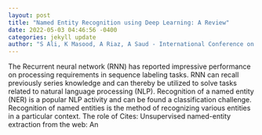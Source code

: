 ```yaml
--- 
layout: post 
title: "Named Entity Recognition using Deep Learning: A Review" 
date: 2022-05-03 04:46:56 -0400 
categories: jekyll update 
author: "S Ali, K Masood, A Riaz, A Saud - International Conference on Business Analytics for , 2022" 
--- 
```

The Recurrent neural network (RNN) has reported impressive performance on processing requirements in sequence labeling tasks. RNN can recall previously series knowledge and can thereby be utilized to solve tasks related to natural language processing (NLP). Recognition of a named entity (NER) is a popular NLP activity and can be found a classification challenge. Recognition of named entities is the method of recognizing various entities in a particular context. The role of Cites: Unsupervised named-entity extraction from the web: An